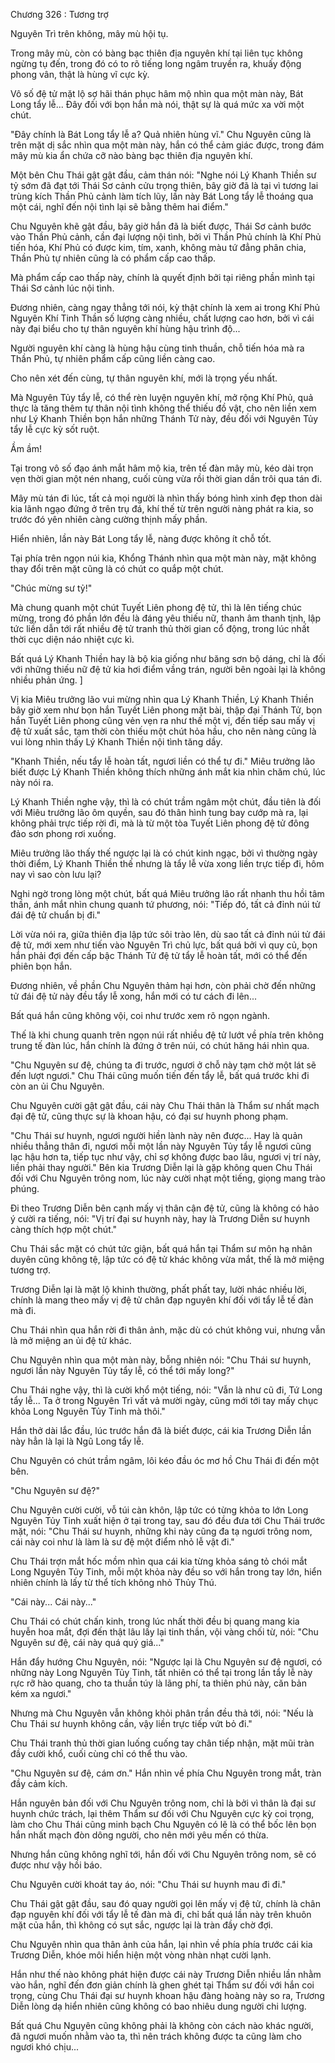 




Chương 326 : Tương trợ


Nguyên Trì trên không, mây mù hội tụ.

Trong mây mù, còn có bàng bạc thiên địa nguyên khí tại liên tục không ngừng tụ đến, trong đó có to rõ tiếng long ngâm truyền ra, khuấy động phong vân, thật là hùng vĩ cực kỳ.

Vô số đệ tử mặt lộ sợ hãi thán phục hâm mộ nhìn qua một màn này, Bát Long tẩy lễ... Đây đối với bọn hắn mà nói, thật sự là quá mức xa vời một chút.

"Đây chính là Bát Long tẩy lễ a? Quả nhiên hùng vĩ." Chu Nguyên cũng là trên mặt dị sắc nhìn qua một màn này, hắn có thể cảm giác được, trong đám mây mù kia ẩn chứa cỡ nào bàng bạc thiên địa nguyên khí.

Một bên Chu Thái gật gật đầu, cảm thán nói: "Nghe nói Lý Khanh Thiền sư tỷ sớm đã đạt tới Thái Sơ cảnh cửu trọng thiên, bây giờ đã là tại vì tương lai trùng kích Thần Phủ cảnh làm tích lũy, lần này Bát Long tẩy lễ thoáng qua một cái, nghĩ đến nội tình lại sẽ bằng thêm hai điểm."

Chu Nguyên khẽ gật đầu, bây giờ hắn đã là biết được, Thái Sơ cảnh bước vào Thần Phủ cảnh, cần đại lượng nội tình, bởi vì Thần Phủ chính là Khí Phủ tiến hóa, Khí Phủ có được kim, tím, xanh, không màu tứ đẳng phân chia, Thần Phủ tự nhiên cũng là có phẩm cấp cao thấp.

Mà phẩm cấp cao thấp này, chính là quyết định bởi tại riêng phần mình tại Thái Sơ cảnh lúc nội tình.

Đương nhiên, càng ngay thẳng tới nói, kỳ thật chính là xem ai trong Khí Phủ Nguyên Khí Tinh Thần số lượng càng nhiều, chất lượng cao hơn, bởi vì cái này đại biểu cho tự thân nguyên khí hùng hậu trình độ...

Người nguyên khí càng là hùng hậu cùng tinh thuần, chỗ tiến hóa mà ra Thần Phủ, tự nhiên phẩm cấp cũng liền càng cao.

Cho nên xét đến cùng, tự thân nguyên khí, mới là trọng yếu nhất.

Mà Nguyên Tủy tẩy lễ, có thể rèn luyện nguyên khí, mở rộng Khí Phủ, quả thực là tăng thêm tự thân nội tình không thể thiếu đồ vật, cho nên liền xem như Lý Khanh Thiền bọn hắn những Thánh Tử này, đều đối với Nguyên Tủy tẩy lễ cực kỳ sốt ruột.

Ầm ầm!

Tại trong vô số đạo ánh mắt hâm mộ kia, trên tế đàn mây mù, kéo dài trọn vẹn thời gian một nén nhang, cuối cùng vừa rồi thời gian dần trôi qua tán đi.

Mây mù tán đi lúc, tất cả mọi người là nhìn thấy bóng hình xinh đẹp thon dài kia lãnh ngạo đứng ở trên trụ đá, khí thế từ trên người nàng phát ra kia, so trước đó yên nhiên càng cường thịnh mấy phần.

Hiển nhiên, lần này Bát Long tẩy lễ, nàng được không ít chỗ tốt.

Tại phía trên ngọn núi kia, Khổng Thánh nhìn qua một màn này, mặt không thay đổi trên mặt cũng là có chút co quắp một chút.

"Chúc mừng sư tỷ!"

Mà chung quanh một chút Tuyết Liên phong đệ tử, thì là lên tiếng chúc mừng, trong đó phần lớn đều là đáng yêu thiếu nữ, thanh âm thanh tịnh, lập tức liền dẫn tới rất nhiều đệ tử tranh thủ thời gian cổ động, trong lúc nhất thời cục diện náo nhiệt cực kì.

Bất quá Lý Khanh Thiền hay là bộ kia giống như băng sơn bộ dáng, chỉ là đối với những thiếu nữ đệ tử kia hơi điểm vầng trán, người bên ngoài lại là không nhiều phản ứng. ]

Vị kia Miêu trưởng lão vui mừng nhìn qua Lý Khanh Thiền, Lý Khanh Thiền bây giờ xem như bọn hắn Tuyết Liên phong mặt bài, thập đại Thánh Tử, bọn hắn Tuyết Liên phong cũng vẻn vẹn ra như thế một vị, đến tiếp sau mấy vị đệ tử xuất sắc, tạm thời còn thiếu một chút hỏa hầu, cho nên nàng cũng là vui lòng nhìn thấy Lý Khanh Thiền nội tình tăng dầy.

"Khanh Thiền, nếu tẩy lễ hoàn tất, ngươi liền có thể tự đi." Miêu trưởng lão biết được Lý Khanh Thiền không thích những ánh mắt kia nhìn chăm chú, lúc này nói ra.

Lý Khanh Thiền nghe vậy, thì là có chút trầm ngâm một chút, đầu tiên là đối với Miêu trưởng lão ôm quyền, sau đó thân hình tung bay cướp mà ra, lại không phải trực tiếp rời đi, mà là từ một tòa Tuyết Liên phong đệ tử đông đảo sơn phong rơi xuống.

Miêu trưởng lão thấy thế ngược lại là có chút kinh ngạc, bởi vì thường ngày thời điểm, Lý Khanh Thiền thế nhưng là tẩy lễ vừa xong liền trực tiếp đi, hôm nay vì sao còn lưu lại?

Nghi ngờ trong lòng một chút, bất quá Miêu trưởng lão rất nhanh thu hồi tâm thần, ánh mắt nhìn chung quanh tứ phương, nói: "Tiếp đó, tất cả đỉnh núi tử đái đệ tử chuẩn bị đi."

Lời vừa nói ra, giữa thiên địa lập tức sôi trào lên, dù sao tất cả đỉnh núi tử đái đệ tử, mới xem như tiến vào Nguyên Trì chủ lực, bất quá bởi vì quy củ, bọn hắn phải đợi đến cấp bậc Thánh Tử đệ tử tẩy lễ hoàn tất, mới có thể đến phiên bọn hắn.

Đương nhiên, về phần Chu Nguyên thảm hại hơn, còn phải chờ đến những tử đái đệ tử này đều tẩy lễ xong, hắn mới có tư cách đi lên...

Bất quá hắn cũng không vội, coi như trước xem rõ ngọn ngành.

Thế là khi chung quanh trên ngọn núi rất nhiều đệ tử lướt về phía trên không trung tế đàn lúc, hắn chính là đứng ở trên núi, có chút hăng hái nhìn qua.

"Chu Nguyên sư đệ, chúng ta đi trước, ngươi ở chỗ này tạm chờ một lát sẽ đến lượt ngươi." Chu Thái cũng muốn tiến đến tẩy lễ, bất quá trước khi đi còn an ủi Chu Nguyên.

Chu Nguyên cười gật gật đầu, cái này Chu Thái thân là Thẩm sư nhất mạch đại đệ tử, cũng thực sự là khoan hậu, có đại sư huynh phong phạm.

"Chu Thái sư huynh, ngươi người hiền lành này nên được... Hay là quản nhiều thẳng thân đi, ngươi mỗi một lần này Nguyên Tủy tẩy lễ ngươi cũng lạc hậu hơn ta, tiếp tục như vậy, chỉ sợ không được bao lâu, ngươi vị trí này, liền phải thay người." Bên kia Trương Diễn lại là gặp không quen Chu Thái đối với Chu Nguyên trông nom, lúc này cười nhạt một tiếng, giọng mang trào phúng.

Đi theo Trương Diễn bên cạnh mấy vị thân cận đệ tử, cũng là không có hảo ý cười ra tiếng, nói: "Vị trí đại sư huynh này, hay là Trương Diễn sư huynh càng thích hợp một chút."

Chu Thái sắc mặt có chút tức giận, bất quá hắn tại Thẩm sư môn hạ nhân duyên cũng không tệ, lập tức có đệ tử khác không vừa mắt, thế là mở miệng tương trợ.

Trương Diễn lại là mặt lộ khinh thường, phất phất tay, lười nhác nhiều lời, chính là mang theo mấy vị đệ tử chân đạp nguyên khí đối với tẩy lễ tế đàn mà đi.

Chu Thái nhìn qua hắn rời đi thân ảnh, mặc dù có chút không vui, nhưng vẫn là mở miệng an ủi đệ tử khác.

Chu Nguyên nhìn qua một màn này, bỗng nhiên nói: "Chu Thái sư huynh, ngươi lần này Nguyên Tủy tẩy lễ, có thể tới mấy long?"

Chu Thái nghe vậy, thì là cười khổ một tiếng, nói: "Vẫn là như cũ đi, Tứ Long tẩy lễ... Ta ở trong Nguyên Trì vất vả mười ngày, cũng mới tới tay mấy chục khỏa Long Nguyên Tủy Tinh mà thôi."

Hắn thở dài lắc đầu, lúc trước hắn đã là biết được, cái kia Trương Diễn lần này hẳn là lại là Ngũ Long tẩy lễ.

Chu Nguyên có chút trầm ngâm, lôi kéo đầu óc mơ hồ Chu Thái đi đến một bên.

"Chu Nguyên sư đệ?"

Chu Nguyên cười cười, vỗ túi càn khôn, lập tức có từng khỏa to lớn Long Nguyên Tủy Tinh xuất hiện ở tại trong tay, sau đó đều đưa tới Chu Thái trước mặt, nói: "Chu Thái sư huynh, những khi này cũng đa tạ ngươi trông nom, cái này coi như là làm là sư đệ một điểm nhỏ lễ vật đi."

Chu Thái trợn mắt hốc mồm nhìn qua cái kia từng khỏa sáng tỏ chói mắt Long Nguyên Tủy Tinh, mỗi một khỏa này đều so với hắn trong tay lớn, hiển nhiên chính là lấy từ thể tích không nhỏ Thủy Thú.

"Cái này... Cái này..."

Chu Thái có chút chấn kinh, trong lúc nhất thời đều bị quang mang kia huyễn hoa mắt, đợi đến thật lâu lấy lại tinh thần, vội vàng chối từ, nói: "Chu Nguyên sư đệ, cái này quá quý giá..."

Hắn đẩy hướng Chu Nguyên, nói: "Ngược lại là Chu Nguyên sư đệ ngươi, có những này Long Nguyên Tủy Tinh, tất nhiên có thể tại trong lần tẩy lễ này rực rỡ hào quang, cho ta thuần túy là lãng phí, ta thiên phú này, căn bản kém xa ngươi."

Nhưng mà Chu Nguyên vẫn không khỏi phân trần đều thả tới, nói: "Nếu là Chu Thái sư huynh không cần, vậy liền trực tiếp vứt bỏ đi."

Chu Thái tranh thủ thời gian luống cuống tay chân tiếp nhận, mặt mũi tràn đầy cười khổ, cuối cùng chỉ có thể thu vào.

"Chu Nguyên sư đệ, cám ơn." Hắn nhìn về phía Chu Nguyên trong mắt, tràn đầy cảm kích.

Hắn nguyên bản đối với Chu Nguyên trông nom, chỉ là bởi vì thân là đại sư huynh chức trách, lại thêm Thẩm sư đối với Chu Nguyên cực kỳ coi trọng, làm cho Chu Thái cũng minh bạch Chu Nguyên có lẽ là có thể bốc lên bọn hắn nhất mạch đòn dông người, cho nên mới yêu mến có thừa.

Nhưng hắn cũng không nghĩ tới, hắn đối với Chu Nguyên trông nom, sẽ có được như vậy hồi báo.

Chu Nguyên cười khoát tay áo, nói: "Chu Thái sư huynh mau đi đi."

Chu Thái gật gật đầu, sau đó quay người gọi lên mấy vị đệ tử, chính là chân đạp nguyên khí đối với tẩy lễ tế đàn mà đi, chỉ bất quá lần này trên khuôn mặt của hắn, thì không có sụt sắc, ngược lại là tràn đầy chờ đợi.

Chu Nguyên nhìn qua thân ảnh của hắn, lại nhìn về phía phía trước cái kia Trương Diễn, khóe môi hiển hiện một vòng nhàn nhạt cười lạnh.

Hắn như thế nào không phát hiện được cái này Trương Diễn nhiều lần nhằm vào hắn, nghĩ đến đơn giản chính là ghen ghét tại Thẩm sư đối với hắn coi trọng, cùng Chu Thái đại sư huynh khoan hậu đàng hoàng này so ra, Trương Diễn lòng dạ hiển nhiên cũng không có bao nhiêu dung người chi lượng.

Bất quá Chu Nguyên cũng không phải là không còn cách nào khác người, đã ngươi muốn nhằm vào ta, thì nên trách không được ta cũng làm cho ngươi khó chịu...




